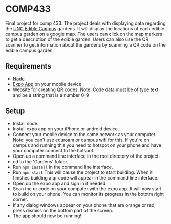 # COMP433
Final project for comp 433. The project deals with displaying data regarding the [UNC Edible Campus](http://ediblecampus.web.unc.edu/) gardens. It will display the locations of each edible campus garden on a google map. The users can click on the map markers to get a description of the edible garden. Users can also use the QR scanner to get information about the gardens by scanning a QR code on the edible campus garden.
## Requirements
- [Node](https://nodejs.org/en/)
- [Expo App](https://expo.io/) on your mobile device
- [Website](http://www.qr-code-generator.com/) for creating QR codes. Note: Code data must be of type text and be a string that is a number 0-9
## Setup
- Install node.
- Install expo app on your iPhone or android device.
- Connect your mobile device to the same network as your computer. Note: you can't use eduroam or campus wifi for this. If you're on campus and running this you need to hotspot on your phone and have your computer connect to the hotspot.
- Open up a command line interface in the root directory of the project.
- cd to the 'Gardens' folder.
- Run `npm install` in the command line interface.
- Run `npm start` This will cause the project to start building. When it finishes building a qr code will appear in the command line interface.
- Open up the expo app and sign in if needed.
- Scan the qr code on your computer with the expo app. It will now start to build on your phone. You can monitor its progress in the bototm right corner.
- If any dialog windows appear on your phone that are orange or red, press dismiss on the bottom part of the screen.
- The app should now be running!
